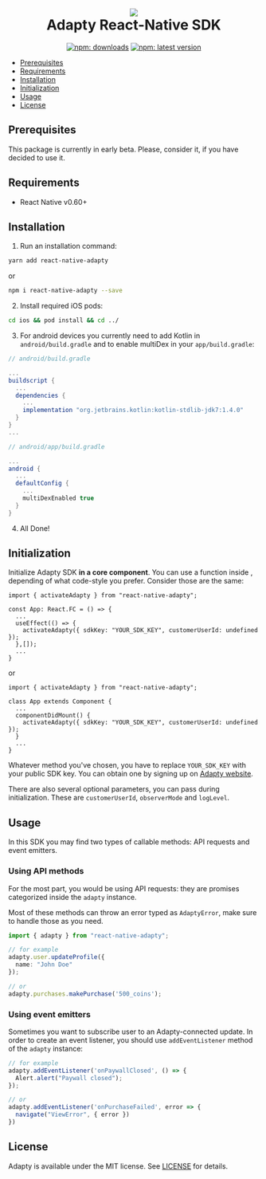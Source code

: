 <h1 align="center">
<img src="https://raw.githubusercontent.com/adaptyteam/AdaptySDK-iOS/master/adapty.png"><br />
Adapty React-Native SDK
</h1>
<p align="center">
  <a href="https://www.npmjs.com/package/react-native-adapty"><img src="https://img.shields.io/npm/dt/react-native-adapty?style=for-the-badge" alt="npm:  downloads" /></a>
  <a href="https://www.npmjs.com/package/react-native-adapty"><img src="https://img.shields.io/npm/v/react-native-adapty?style=for-the-badge" alt="npm: latest version" /></a>
</p>


* [Prerequisites](#prerequisites)
* [Requirements](#requirements)
* [Installation](#installation)
* [Initialization](#initialization)
* [Usage](#usage)
* [License](#license)

## Prerequisites

This package is currently in early beta. Please, consider it, if you have decided to use it.

## Requirements
* React Native v0.60+

## Installation

1. Run an installation command:

```sh
yarn add react-native-adapty
```

or 

```sh
npm i react-native-adapty --save
```

2. Install required iOS pods:

```sh
cd ios && pod install && cd ../
```

3. For android devices you currently need to add Kotlin in `android/build.gradle` and to enable multiDex in your `app/build.gradle`:

```gradle
// android/build.gradle

...
buildscript {
  ...
  dependencies {
    ...
    implementation "org.jetbrains.kotlin:kotlin-stdlib-jdk7:1.4.0"
  }
}
...
```

```gradle
// android/app/build.gradle

...
android {
  ...
  defaultConfig {
    ...
    multiDexEnabled true
  }
}
```

4. All Done!

## Initialization

Initialize Adapty SDK __in a core component__. You can use a function inside , 
depending of what code-style you prefer. Consider those are the same:

```tsx
import { activateAdapty } from "react-native-adapty";

const App: React.FC = () => {
  ...
  useEffect(() => {
    activateAdapty({ sdkKey: "YOUR_SDK_KEY", customerUserId: undefined });
  },[]);
  ...
}
```

or

```tsx
import { activateAdapty } from "react-native-adapty";

class App extends Component {
  ...
  componentDidMount() {
    activateAdapty({ sdkKey: "YOUR_SDK_KEY", customerUserId: undefined });
  }
  ...
}
```

Whatever method you've chosen, you have to replace `YOUR_SDK_KEY` with your public SDK key. You can obtain one by signing up on [Adapty website](https://adapty.io).

There are also several optional parameters, you can pass during initialization. These are `customerUserId`, `observerMode` and `logLevel`.

## Usage

In this SDK you may find two types of callable methods: API requests and event emitters.

### Using API methods

For the most part, you would be using API requests: they are promises categorized inside the `adapty` instance.

Most of these methods can throw an error typed as `AdaptyError`, make sure to handle those as you need.

```ts
import { adapty } from "react-native-adapty";

// for example
adapty.user.updateProfile({
  name: "John Doe"
});

// or
adapty.purchases.makePurchase('500_coins');
```

### Using event emitters

Sometimes you want to subscribe user to an Adapty-connected update. In order to create an event listener, you should use `addEventListener` method of the `adapty` instance:

```ts
// for example
adapty.addEventListener('onPaywallClosed', () => {
  Alert.alert("Paywall closed");
});

// or
adapty.addEventListener('onPurchaseFailed', error => {
  navigate("ViewError", { error })
})
```

## License

Adapty is available under the MIT license. See [LICENSE](https://github.com/adaptyteam/AdaptySDK-React-Native/blob/master/LICENSE) for details.